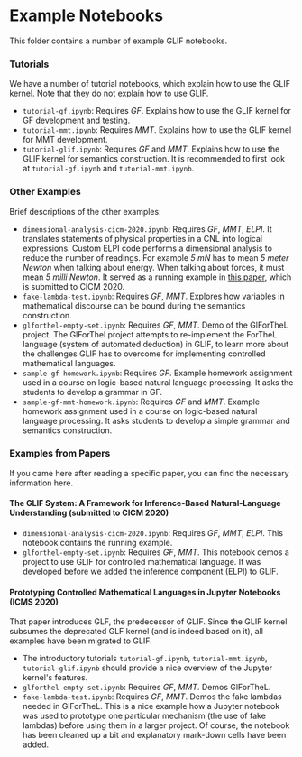 # Example Notebooks

This folder contains a number of example GLIF notebooks.

### Tutorials
We have a number of tutorial notebooks,
which explain how to use the GLIF kernel.
Note that they do not explain how to use GLIF.

* `tutorial-gf.ipynb`: Requires *GF*. Explains how to use the GLIF kernel for GF development and testing.
* `tutorial-mmt.ipynb`: Requires *MMT*. Explains how to use the GLIF kernel for MMT development.
* `tutorial-glif.ipynb`: Requires *GF* and *MMT*.
    Explains how to use the GLIF kernel for semantics construction.
    It is recommended to first look at `tutorial-gf.ipynb` and `tutorial-mmt.ipynb`.

### Other Examples
Brief descriptions of the other examples:

* `dimensional-analysis-cicm-2020.ipynb`: Requires *GF*, *MMT*, *ELPI*.
    It translates statements of physical properties in a CNL
    into logical expressions.
    Custom ELPI code performs a dimensional analysis to reduce the number
    of readings. For example *5 mN* has to mean *5 meter Newton* when
    talking about energy. When talking about forces, it must mean *5 milli Newton*.
    It served as a running example in [this paper](http://kwarc.info/kohlhase/submit/cicm20-glif.pdf),
    which is submitted to CICM 2020.
* `fake-lambda-test.ipynb`: Requires *GF*, *MMT*.
    Explores how variables in mathematical discourse can be bound during the semantics construction.
* `glforthel-empty-set.ipynb`: Requires *GF*, *MMT*.
    Demo of the GlForTheL project. The GlForThel project
    attempts to re-implement the ForTheL language (system of automated deduction) in GLIF,
    to learn more about the challenges GLIF has to overcome for implementing controlled
    mathematical languages.
* `sample-gf-homework.ipynb`: Requires *GF*.
    Example homework assignment used in a course on logic-based natural language processing.
    It asks the students to develop a grammar in GF.
* `sample-gf-mmt-homework.ipynb`: Requires *GF* and *MMT*.
    Example homework assignment used in a course on logic-based natural language processing.
    It asks students to develop a simple grammar and semantics construction.



### Examples from Papers
If you came here after reading a specific paper,
you can find the necessary information here.


#### The GLIF System: A Framework for Inference-Based Natural-Language Understanding (submitted to CICM 2020)

* `dimensional-analysis-cicm-2020.ipynb`: Requires *GF*, *MMT*, *ELPI*.
    This notebook contains the running example.
* `glforthel-empty-set.ipynb`: Requires *GF*, *MMT*.
    This notebook demos a project to use GLIF for controlled mathematical language.
    It was developed before we added the inference component (ELPI) to GLIF.

#### Prototyping Controlled Mathematical Languages in Jupyter Notebooks (ICMS 2020)
That paper introduces GLF, the predecessor of GLIF.
Since the GLIF kernel subsumes the deprecated GLF kernel (and is indeed based on it),
all examples have been migrated to GLIF.

* The introductory tutorials `tutorial-gf.ipynb`, `tutorial-mmt.ipynb`, `tutorial-glif.ipynb` should
    provide a nice overview of the Jupyter kernel's features.
* `glforthel-empty-set.ipynb`: Requires *GF*, *MMT*.
    Demos GlForTheL.
* `fake-lambda-test.ipynb`: Requires *GF*, *MMT*.
    Demos the fake lambdas needed in GlForTheL.
    This is a nice example how a Jupyter notebook was used to
    prototype one particular mechanism (the use of fake lambdas)
    before using them in a larger project.
    Of course, the notebook has been cleaned up a bit and explanatory mark-down
    cells have been added.
